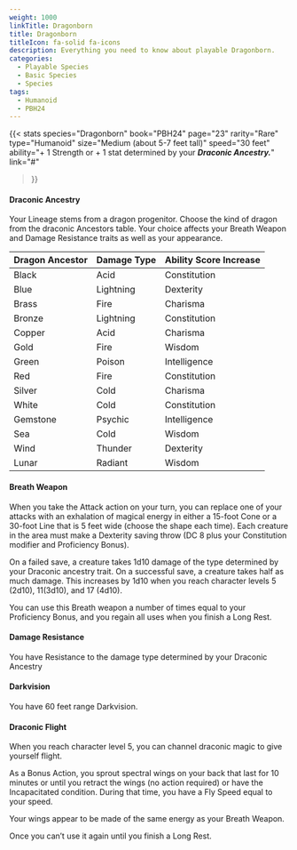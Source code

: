 ```yaml
---
weight: 1000
linkTitle: Dragonborn
title: Dragonborn
titleIcon: fa-solid fa-icons
description: Everything you need to know about playable Dragonborn.
categories:
  - Playable Species
  - Basic Species
  - Species
tags:
  - Humanoid
  - PBH24
---
```


{{< stats
  species="Dragonborn"
  book="PBH24"
  page="23"
  rarity="Rare"
  type="Humanoid"
  size="Medium (about 5-7 feet tall)"
  speed="30 feet"
  ability="\+ 1 Strength or \+ 1 stat determined by your **_Draconic Ancestry._**"
  link="#"
>}}

#### Draconic Ancestry

Your Lineage stems from a dragon progenitor. Choose the kind of dragon from the
draconic Ancestors table. Your choice affects your Breath Weapon and Damage
Resistance traits as well as your appearance.

| Dragon Ancestor | Damage Type | Ability Score Increase |
| :-------------- | :---------- | :--------------------- |
| Black           | Acid        | Constitution           |
| Blue            | Lightning   | Dexterity              |
| Brass           | Fire        | Charisma               |
| Bronze          | Lightning   | Constitution           |
| Copper          | Acid        | Charisma               |
| Gold            | Fire        | Wisdom                 |
| Green           | Poison      | Intelligence           |
| Red             | Fire        | Constitution           |
| Silver          | Cold        | Charisma               |
| White           | Cold        | Constitution           |
| Gemstone        | Psychic     | Intelligence           |
| Sea             | Cold        | Wisdom                 |
| Wind            | Thunder     | Dexterity              |
| Lunar           | Radiant     | Wisdom                 |

#### Breath Weapon

When you take the Attack action on your turn, you can replace one of your
attacks with an exhalation of magical energy in either a 15-foot Cone or a
30-foot Line that is 5 feet wide (choose the shape each time). Each creature in
the area must make a Dexterity saving throw (DC 8 plus your Constitution
modifier and Proficiency Bonus).

On a failed save, a creature takes 1d10 damage of the type determined by your
Draconic ancestry trait. On a successful save, a creature takes half as much
damage. This increases by 1d10 when you reach character levels 5 (2d10),
11(3d10), and 17 (4d10).

You can use this Breath weapon a number of times equal to your Proficiency
Bonus, and you regain all uses when you finish a Long Rest.

#### Damage Resistance

You have Resistance to the damage type determined by your Draconic Ancestry

#### Darkvision

You have 60 feet range Darkvision.

#### Draconic Flight

When you reach character level 5, you can channel draconic magic to give
yourself flight.

As a Bonus Action, you sprout spectral wings on your back that last for 10
minutes or until you retract the wings (no action required) or have the
Incapacitated condition. During that time, you have a Fly Speed equal to your
speed.

Your wings appear to be made of the same energy as your Breath Weapon.

Once you can’t use it again until you finish a Long Rest.

